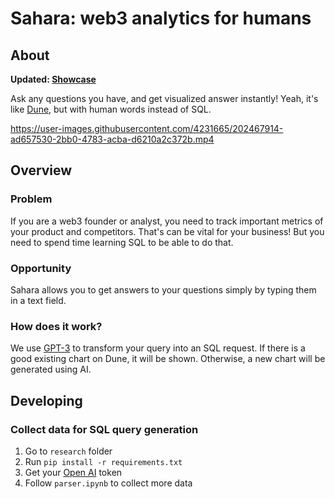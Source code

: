 # Sahara: web3 analytics for humans

## About
**Updated: [Showcase](https://ethglobal.com/showcase/sahara-web3-analytics-for-humans-5i3d5)**

Ask any questions you have, and get visualized answer instantly! Yeah, it's like [Dune](dune.com), but with human words instead of SQL.

https://user-images.githubusercontent.com/4231665/202467914-ad657530-2bb0-4783-acba-d6210a2c372b.mp4

## Overview

### Problem
If you are a web3 founder or analyst, you need to track important metrics of your product and competitors. That's can be vital for your business! But you need to spend time learning SQL to be able to do that.

### Opportunity
Sahara allows you to get answers to your questions simply by typing them in a text field.

### How does it work?
We use [GPT-3](https://openai.com/blog/openai-codex/) to transform your query into an SQL request. If there is a good existing chart on Dune, it will be shown. Otherwise, a new chart will be generated using AI.

## Developing

### Collect data for SQL query generation
1. Go to `research` folder
2. Run `pip install -r requirements.txt`
3. Get your [Open AI](https://openai.com/) token
4. Follow `parser.ipynb` to collect more data
